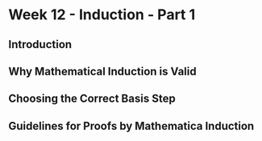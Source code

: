 # Week 12 - Induction - Part 1

## Introduction 

## Why Mathematical Induction is Valid

## Choosing the Correct Basis Step

## Guidelines for Proofs by Mathematica Induction

